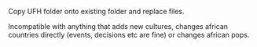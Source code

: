 Copy UFH folder onto existing folder and replace files.

Incompatible with anything that adds new cultures, changes african countries directly (events, decisions etc are fine) or changes african pops.